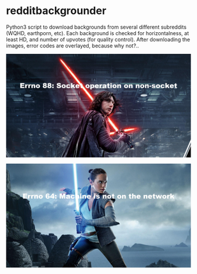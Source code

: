 # redditbackgrounder

Python3 script to download backgrounds from several different subreddits (WQHD, earthporn, etc).  Each background is checked for horizontalness, at least HD, and number of upvotes (for quality control).  After downloading the images, error codes are overlayed, because why not?..

![alt text](https://github.com/evilbotnet/redditbackgrounder/blob/master/7jqm5d_modified_.jpg?raw=true)

![alt text](https://github.com/evilbotnet/redditbackgrounder/blob/master/7jzcsz_modified_.jpg?raw=true)
